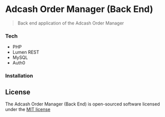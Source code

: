 # Adcash Order Manager (Back End)

>Back end application of the Adcash Order Manager

### Tech

* PHP
* Lumen REST
* MySQL
* Auth0

### Installation



## License

The Adcash Order Manager (Back End) is open-sourced software licensed under the [MIT license](http://opensource.org/licenses/MIT)
